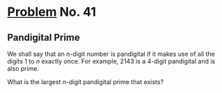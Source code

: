 # [Problem](https://projecteuler.net/problem=41) No. 41

## Pandigital Prime

We shall say that an <var>n</var>-digit number is pandigital if it makes use of all the digits 1 to <var>n</var> exactly once. For example, 2143 is a 4-digit pandigital and is also prime.

What is the largest <var>n</var>-digit pandigital prime that exists?
